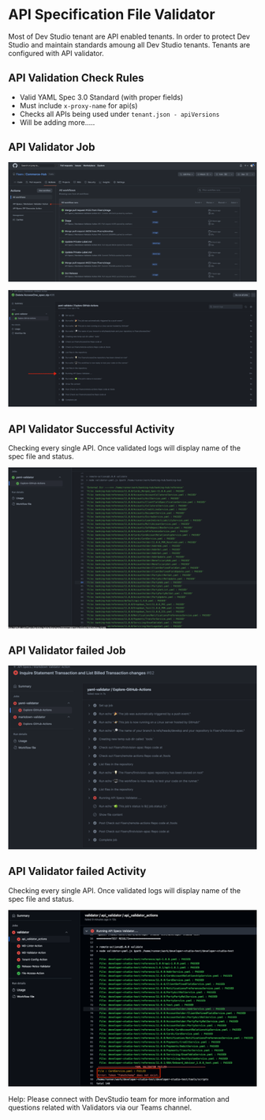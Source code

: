 # API Specification File Validator

Most of Dev Studio tenant are API enabled tenants. In order to protect Dev Studio and maintain standards amoung all Dev Studio tenants. Tenants are configured with API validator. 

## API Validation Check Rules

- Valid YAML Spec 3.0 Standard (with proper fields)
- Must include `x-proxy-name` for api(s)
- Checks all APIs being used under `tenant.json - apiVersions`
- Will be adding more.....

## API Validator Job

![Git Action](/assets/images/validators/api-validator.png)

![Git logs](/assets/images/validators/api-spec-validator-activity.png)

## API Validator Successful Activity

Checking every single API. Once validated logs will display name of the spec file and status.

![Git Action](/assets/images/validators/api-validator-pass.png)

## API Validator failed Job

![Git Action](/assets/images/validators/failed-api-validator-action.png)

## API Validator failed Activity

Checking every single API. Once validated logs will display name of the spec file and status.

![Git Action](/assets/images/validators/failed-api-validator-activity.png)

Help: Please connect with DevStudio team for more information and questions related with Validators via our Teams channel.
